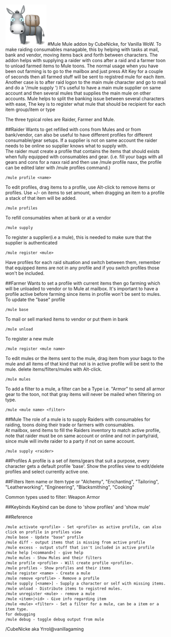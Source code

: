 ![Mule Logo](/icons/donkey-icon.png)
#Mule
Mule addon by CubeNicke, for Vanilla WoW.  To make raiding consumables managable, this by helping with tasks at mail, bank and vendor, moving items back and forth between characters.
The addon helps with supplying a raider with cons after a raid and a farmer toon to unload farmed items to Mule toons. The normal usage when you have been out farming is to go to the mailbox and just press Alt Key for a couple of seconds then all farmed stuff will be sent to registred mule for each item. Another case is to after raid logon to the main mule character and go to mail and do a '/mule supply <raider>') 
It's useful to have a main mule supplier on same account and then several mules that supplies the main mule on other accounts. Mule helps to split the banking issue between several characters with ease, The key is to register what mule that should be recipient for each item group/item or type
  
The three typical roles are Raider, Farmer and Mule.  

##Raider
Wants to get refilled with cons from Mules and or from bank/vendor, can also be useful to have different profiles for different consumable/gear setups. If a supplier is not on same account the raider needs to be online so supplier knows what to supply with.  
The raider must create a profile that contains the items that should exists when fully equipped with consumables and gear. (i.e. fill your bags with all gears and cons for a naxx raid and then use /mule profile naxx, the profile can be edited later with /mule profiles command.)

    /mule profile <name>

To edit profiles, drag items to a profile, use Alt-click to remove items or profiles. Use +/- on items to set amount, when dragging an item to a profile a stack of that item will be added.

    /mule profiles
	
To refill consumables when at bank or at a vendor

    /mule supply
	
To register a supplier(i.e a mule), this is needed to make sure that the supplier is authenticated

    /mule register <mule>

Have profiles for each raid situation and switch between them, remember that equipped items are not in any profile and if you switch profiles those won't be included.


##Farmer
Wants to set a profile with current items then go farming which will be unloaded to vendor or to Mule at mailbox. It's important to have a profile active before farming since items in profile won't be sent to mules. 
To update the "base" profile  

    /mule base

To mail or sell marked items to vendor or put them in bank

    /mule unload

To register a new mule  

    /mule register <mule name>

To edit mules or the items sent to the mule, drag item from your bags to the mule and all items of that kind that not is in active profile will be sent to the mule. delete items/filters/mules with Alt-click.

    /mule mules

To add a filter to a mule, a filter can be a Type i.e. "Armor" to send all armor gear to the toon, not that gray items will never be mailed when filtering on type.

	/mule <mule name> <filter>

##Mule
The role of a mule is to supply Raiders with consumables for raiding, toons doing their trade or farmers with consumables.  
At mailbox, send items to fill the Raiders inventory to match active profile, note that raider must be on same account or online and not in party/raid, since mule will invite raider to a party if not on same account.

    /mule supply <raider>

##Profiles
A profile is a set of items/gears that suit a purpose, every character gets a default profile 'base'. Show the profiles view to edit/delete profiles and select currently active one.  

##Filters
Item name or Item type or "Alchemy", "Enchanting", "Tailoring", "Leatherworking", "Engineering", "Blacksmithing", "Cooking"  

Common types used to filter:
Weapon
Armor

##Keybinds
Keybind can be done to 'show profiles' and 'show mule'


##Reference
```
/mule activate <profile> - Set <profile> as active profile, can also click on profile in profiles view
/mule base - Update "base" profile
/mule diff - output items that is missing from active profile
/mule excess - output stuff that isn't included in active profile
/mule help [<command>] - give help
/mule mules - Show Mules and their filters
/mule profile <profile> - Will create profile <profile>.
/mule profiles - Show profiles and their items
/mule register <name> - Create a mule 
/mule remove <profile> - Remove a profile
/mule supply [<name>] - Supply a character or self with missing items.
/mule unload - Distribute items to registred mules.
/mule unregister <mule> - remove a mule
/mule <item>|<id> - Give info regarding item
/mule <mule> <filter> - Set a filter for a mule, can be a item or a item type.
for debugging
/mule debug - toggle debug output from mule
```

/CubeNicke aka Yrrol@vanillagaming